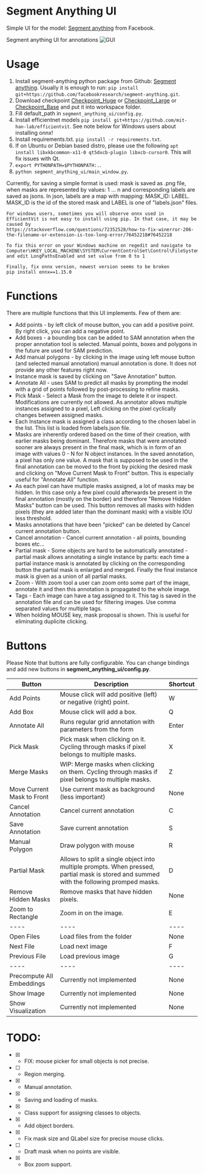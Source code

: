# Segment Anything UI
Simple UI for the model: [Segment anything](https://github.com/facebookresearch/segment-anything) from Facebook.


Segment anything UI for annotations
![GUI](./assets/example.png)



# Usage

 1. Install segment-anything python package from Github: [Segment anything](https://github.com/facebookresearch/segment-anything). Usually it is enough to run: ```pip install git+https://github.com/facebookresearch/segment-anything.git```.
 2. Download checkpoint [Checkpoint_Huge](https://dl.fbaipublicfiles.com/segment_anything/sam_vit_h_4b8939.pth) or [Checkpoint_Large](https://dl.fbaipublicfiles.com/segment_anything/sam_vit_l_0b3195.pth) or [Checkpoint_Base](https://dl.fbaipublicfiles.com/segment_anything/sam_vit_b_01ec64.pth) and put it into workspace folder.
 3. Fill default_path in ```segment_anything_ui/config.py```.
 4. Install efficientnet models ```pip install git+https://github.com/mit-han-lab/efficientvit```. See note below for Windows users about installing onnx!
 5. Install requirements.txt. ```pip install -r requirements.txt```.
 6. If on Ubuntu or Debian based distro, please use the following ```apt install libxkbcommon-x11-0 qt5dxcb-plugin libxcb-cursor0```. This will fix issues with Qt.
 7. ```export PYTHONPATH=$PYTHONPATH:.```.
 8. ```python segment_anything_ui/main_window.py```.

Currently, for saving a simple format is used: mask is saved as .png file, when masks are represented by values: 1 ... n and corresponding labels are saved as jsons. In json, labels are a map with mapping: MASK_ID: LABEL. MASK_ID is the id of the stored mask and LABEL is one of "labels.json" files.

``` 
For windows users, sometimes you will observe onnx used in EfficientVit is not easy to install using pip. In that case, it may be caused by
https://stackoverflow.com/questions/72352528/how-to-fix-winerror-206-the-filename-or-extension-is-too-long-error/76452218#76452218

To fix this error on your Windows machine on regedit and navigate to 
Computer\HKEY_LOCAL_MACHINE\SYSTEM\CurrentControlSet\Control\FileSystem and edit LongPathsEnabled and set value from 0 to 1

Finally, fix onnx version, newest version seems to be broken
pip install onnx==1.15.0
```

# Functions
There are multiple functions that this UI implements. Few of them are:

 * Add points - by left click of mouse button, you can add a positive point. By right click, you can add a negative point.
 * Add boxes - a bounding box can be added to SAM annotation when the proper annotation tool is selected. Manual points, boxes and polygons in the future are used for SAM prediction.
 * Add manual polygons - by clicking in the image using left mouse button (and selected manual annotation) manual annotation is done. It does not provide any other features right now.
 * Instance mask is saved by clicking on "Save Annotation" button.
 * Annotate All - uses SAM to predict all masks by prompting the model with a grid of points followed by post-processing to refine masks.
 * Pick Mask - Select a Mask from the image to delete it or inspect. Modifications are currently not allowed. As annotator allows multiple instances assigned to a pixel, Left clicking on the pixel cyclically changes between assigned masks.
 * Each Instance mask is assigned a class according to the chosen label in the list. This list is loaded from labels.json file.
 * Masks are inherently ordered based on the time of their creation, with earlier masks being dominant. Therefore masks that were annotated sooner are always present in the final mask, which is in form of an image with values 0 - N for N object instances. In the saved annotation, a pixel has only one value. A mask that is supposed to be used in the final annotation can be moved to the front by picking the desired mask and clicking on "Move Current Mask to Front" button. This is especially useful for "Annotate All" function.
 * As each pixel can have multiple masks assigned, a lot of masks may be hidden. In this case only a few pixel could afterwards be present in the final annotation (mostly on the border) and therefore "Remove Hidden Masks" button can be used. This button removes all masks with hidden pixels (they are added later than the dominant mask) with a visible IOU less threshold.
 * Masks annotations that have been "picked" can be deleted by Cancel current annotation button.
 * Cancel annotation - Cancel current annotation - all points, bounding boxes etc...
 * Partial mask - Some objects are hard to be automatically annotated - partial mask allows annotating a single instance by parts: each time a partial instance mask is annotated by clicking on the corresponding button the partial mask is enlarged and merged. Finally the final instance mask is given as a union of all partial masks.
 * Zoom - With zoom tool a user can zoom onto some part of the image, annotate it and then this annotation is propagated to the whole image.
 * Tags - Each image can have a tag assigned to it. This tag is saved in the annotation file and can be used for filtering images. Use comma separated values for multiple tags.
 * When holding MOUSE key, mask proposal is shown. This is useful for eliminating duplicite clicking.

# Buttons

Please Note that buttons are fully configurable. You can change bindings and add new buttons in **segment_anything_ui/config.py**.

| **Button** | **Description** | **Shortcut** |
| --- | --- | --- |
| Add Points | Mouse click will add positive (left) or negative (right) point. | W |
| Add Box | Mouse click will add a box. | Q |
| Annotate All | Runs regular grid annotation with parameters from the form | Enter |
| Pick Mask | Pick mask when clicking on it. Cycling through masks if pixel belongs to multiple masks. | X |
| Merge Masks | WIP: Merge masks when clicking on them. Cycling through masks if pixel belongs to multiple masks. | Z |
| Move Current Mask to Front | Use current mask as background (less important) | None |
| Cancel Annotation | Cancel current annotation | C |
| Save Annotation | Save current annotation | S |
| Manual Polygon | Draw polygon with mouse | R |
| Partial Mask | Allows to split a single object into multiple prompts. When pressed, partial mask is stored and summed with the following promped masks. | D |
| Remove Hidden Masks | Remove masks that have hidden pixels. | None |
| Zoom to Rectangle | Zoom in on the image. | E |
| ---- | ---- | ---- |
| Open Files | Load files from the folder | None |
| Next File | Load next image | F |
| Previous File | Load previous image | G |
| ---- | ---- | ---- |
| Precompute All Embeddings | Currently not implemented | None |
| Show Image | Currently not implemented | None |
| Show Visualization | Currently not implemented | None |


# TODO:

 - [x] - FIX: mouse picker for small objects is not precise.
 - [ ] - Region merging.
 - [x] - Manual annotation.
 - [x] - Saving and loading of masks.
 - [x] - Class support for assigning classes to objects.
 - [x] - Add object borders.
 - [x] - Fix mask size and QLabel size for precise mouse clicks.
 - [ ] - Draft mask when no points are visible.
 - [x] - Box zoom support.